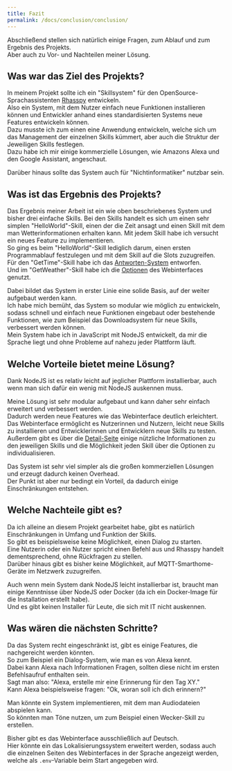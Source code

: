 ```yaml
---
title: Fazit
permalink: /docs/conclusion/conclusion/
---
```


Abschließend stellen sich natürlich einige Fragen, zum Ablauf und zum Ergebnis des Projekts.  
Aber auch zu Vor- und Nachteilen meiner Lösung.

## Was war das Ziel des Projekts?

In meinem Projekt sollte ich ein "Skillsystem" für den OpenSource-Sprachassistenten [Rhasspy](https://rhasspy.readthedocs.io/en/latest/) entwickeln.  
Also ein System, mit dem Nutzer einfach neue Funktionen installieren können und Entwickler anhand eines standardisierten Systems neue Features entwickeln können.  
Dazu musste ich zum einen eine Anwendung entwickeln, welche sich um das Management der einzelnen Skills kümmert, aber auch die Struktur der Jeweiligen Skills festlegen.  
Dazu habe ich mir einige kommerzielle Lösungen, wie Amazons Alexa und den Google Assistant, angeschaut.  

Darüber hinaus sollte das System auch für "Nichtinformatiker" nutzbar sein.  

## Was ist das Ergebnis des Projekts?

Das Ergebnis meiner Arbeit ist ein wie oben beschriebenes System und bisher drei einfache Skills.
Bei den Skills handelt es sich um einen sehr simplen "HelloWorld"-Skill, einen der die Zeit ansagt und einen Skill mit dem man Wetterinformationen erhalten kann.
Mit jedem Skill habe ich versucht ein neues Feature zu implementieren.  
So ging es beim "HelloWorld"-Skill lediglich darum, einen ersten Programmablauf festzulegen und mit dem Skill auf die Slots zuzugreifen.  
Für den "GetTime"-Skill habe ich das [Antworten-System](./../skill/sdk.md#antwort-generieren) entworfen.  
Und im "GetWeather"-Skill habe ich die [Optionen](./../client/webinterface.md#details) des Webinterfaces genutzt.  

Dabei bildet das System in erster Linie eine solide Basis, auf der weiter aufgebaut werden kann.  
Ich habe mich bemüht, das System so modular wie möglich zu entwickeln, sodass schnell und einfach neue Funktionen eingebaut oder bestehende Funktionen, wie zum Beispiel das Downloadsystem für neue Skills, verbessert werden können.  
Mein System habe ich in JavaScript mit NodeJS entwickelt, da mir die Sprache liegt und ohne Probleme auf nahezu jeder Plattform läuft.  

## Welche Vorteile bietet meine Lösung?

Dank NodeJS ist es relativ leicht auf jeglicher Plattform installierbar, auch wenn man sich dafür ein wenig mit NodeJS auskennen muss.  

Meine Lösung ist sehr modular aufgebaut und kann daher sehr einfach erweitert und verbessert werden.  
Dadurch werden neue Features wie das Webinterface deutlich erleichtert.  
Das Webinterface ermöglicht es Nutzerinnen und Nutzern, leicht neue Skills zu installieren und Entwicklerinnen und Entwicklern neue Skills zu testen.   
Außerdem gibt es über die [Detail-Seite](./../client/webinterface.md#details) einige nützliche Informationen zu den jeweiligen Skills und die Möglichkeit jeden Skill über die Optionen zu individualisieren.

Das System ist sehr viel simpler als die großen kommerziellen Lösungen und erzeugt dadurch keinen Overhead.  
Der Punkt ist aber nur bedingt ein Vorteil, da dadurch einige Einschränkungen entstehen.

## Welche Nachteile gibt es?

Da ich alleine an diesem Projekt gearbeitet habe, gibt es natürlich Einschränkungen in Umfang und Funktion der Skills.  
So gibt es beispielsweise keine Möglichkeit, einen Dialog zu starten.  
Eine Nutzerin oder ein Nutzer spricht einen Befehl aus und Rhasspy handelt dementsprechend, ohne Rückfragen zu stellen.  
Darüber hinaus gibt es bisher keine Möglichkeit, auf MQTT-Smarthome-Geräte im Netzwerk zuzugreifen.

Auch wenn mein System dank NodeJS leicht installierbar ist, braucht man einige Kenntnisse über NodeJS oder Docker (da ich ein Docker-Image für die Installation erstellt habe).  
Und es gibt keinen Installer für Leute, die sich mit IT nicht auskennen.  

## Was wären die nächsten Schritte?

Da das System recht eingeschränkt ist, gibt es einige Features, die nachgereicht werden könnten.  
So zum Beispiel ein Dialog-System, wie man es von Alexa kennt.  
Dabei kann Alexa nach Informationen Fragen, sollten diese nicht im ersten Befehlsaufruf enthalten sein.  
Sagt man also: "Alexa, erstelle mir eine Erinnerung für den Tag XY."  
Kann Alexa beispielsweise fragen: "Ok, woran soll ich dich erinnern?"  
  
Man könnte ein System implementieren, mit dem man Audiodateien abspielen kann.    
So könnten man Töne nutzen, um zum Beispiel einen Wecker-Skill zu erstellen.  
   
Bisher gibt es das Webinterface ausschließlich auf Deutsch.  
Hier könnte ein das Lokalisierungssystem erweitert werden, sodass auch die einzelnen Seiten des Webinterfaces in der Sprache angezeigt werden, welche als ``.env``-Variable beim Start angegeben wird.  
  
[//]: # (Ein weiterer Schritt könnte es sein, einige Skills als "Standardkit" zu implementieren.  )

[//]: # (Dazu gibt es ein Anschlussprojekt von Sophia Johannsen, welches man [hier] findet.  )

[//]: # (TODO repo link von sophia)





